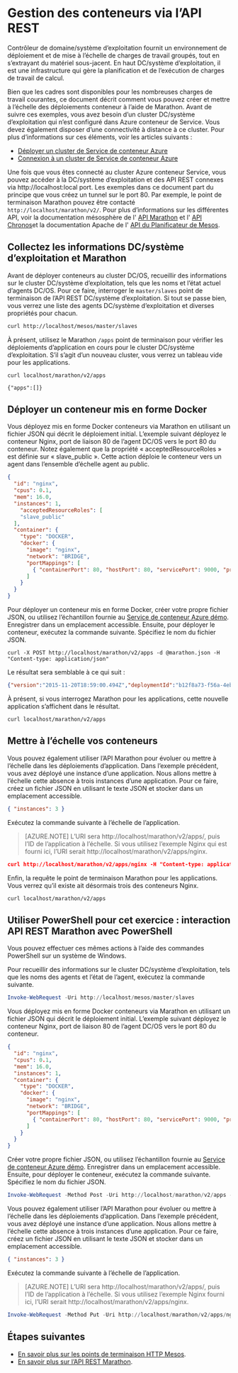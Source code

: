 <properties
   pageTitle="Gestion des conteneurs conteneur Service Azure via l’API REST | Microsoft Azure"
   description="Déployer des conteneurs à un cluster Azure conteneur Service Mesos à l’aide de l’API REST Marathon."
   services="container-service"
   documentationCenter=""
   authors="neilpeterson"
   manager="timlt"
   editor=""
   tags="acs, azure-container-service"
   keywords="Docker, conteneurs, Micro-services, Mesos, Azure"/>

<tags
   ms.service="container-service"
   ms.devlang="na"
   ms.topic="get-started-article"
   ms.tgt_pltfrm="na"
   ms.workload="na"
   ms.date="09/13/2016"
   ms.author="timlt"/>

# <a name="container-management-through-the-rest-api"></a>Gestion des conteneurs via l’API REST

Contrôleur de domaine/système d’exploitation fournit un environnement de déploiement et de mise à l’échelle de charges de travail groupés, tout en s’extrayant du matériel sous-jacent. En haut DC/système d’exploitation, il est une infrastructure qui gère la planification et de l’exécution de charges de travail de calcul.

Bien que les cadres sont disponibles pour les nombreuses charges de travail courantes, ce document décrit comment vous pouvez créer et mettre à l’échelle des déploiements conteneur à l’aide de Marathon. Avant de suivre ces exemples, vous avez besoin d’un cluster DC/système d’exploitation qui n’est configuré dans Azure conteneur de Service. Vous devez également disposer d’une connectivité à distance à ce cluster. Pour plus d’informations sur ces éléments, voir les articles suivants :

- [Déployer un cluster de Service de conteneur Azure](container-service-deployment.md)
- [Connexion à un cluster de Service de conteneur Azure](container-service-connect.md)

Une fois que vous êtes connecté au cluster Azure conteneur Service, vous pouvez accéder à la DC/système d’exploitation et des API REST connexes via http://localhost:local port. Les exemples dans ce document part du principe que vous créez un tunnel sur le port 80. Par exemple, le point de terminaison Marathon pouvez être contacté `http://localhost/marathon/v2/`. Pour plus d’informations sur les différentes API, voir la documentation mésosphère de l' [API Marathon](https://mesosphere.github.io/marathon/docs/rest-api.html) et l' [API Chronos](https://mesos.github.io/chronos/docs/api.html)et la documentation Apache de l' [API du Planificateur de Mesos](http://mesos.apache.org/documentation/latest/scheduler-http-api/).

## <a name="gather-information-from-dcos-and-marathon"></a>Collectez les informations DC/système d’exploitation et Marathon

Avant de déployer conteneurs au cluster DC/OS, recueillir des informations sur le cluster DC/système d’exploitation, tels que les noms et l’état actuel d’agents DC/OS. Pour ce faire, interroger le `master/slaves` point de terminaison de l’API REST DC/système d’exploitation. Si tout se passe bien, vous verrez une liste des agents DC/système d’exploitation et diverses propriétés pour chacun.

```bash
curl http://localhost/mesos/master/slaves
```

À présent, utilisez le Marathon `/apps` point de terminaison pour vérifier les déploiements d’application en cours pour le cluster DC/système d’exploitation. S’il s’agit d’un nouveau cluster, vous verrez un tableau vide pour les applications.

```
curl localhost/marathon/v2/apps

{"apps":[]}
```

## <a name="deploy-a-docker-formatted-container"></a>Déployer un conteneur mis en forme Docker

Vous déployez mis en forme Docker conteneurs via Marathon en utilisant un fichier JSON qui décrit le déploiement initial. L’exemple suivant déployez le conteneur Nginx, port de liaison 80 de l’agent DC/OS vers le port 80 du conteneur. Notez également que la propriété « acceptedResourceRoles » est définie sur « slave_public ». Cette action déploie le conteneur vers un agent dans l’ensemble d’échelle agent au public.

```json
{
  "id": "nginx",
  "cpus": 0.1,
  "mem": 16.0,
  "instances": 1,
    "acceptedResourceRoles": [
    "slave_public"
  ],
  "container": {
    "type": "DOCKER",
    "docker": {
      "image": "nginx",
      "network": "BRIDGE",
      "portMappings": [
        { "containerPort": 80, "hostPort": 80, "servicePort": 9000, "protocol": "tcp" }
      ]
    }
  }
}
```

Pour déployer un conteneur mis en forme Docker, créer votre propre fichier JSON, ou utilisez l’échantillon fournie au [Service de conteneur Azure démo](https://raw.githubusercontent.com/rgardler/AzureDevTestDeploy/master/marathon/marathon.json). Enregistrer dans un emplacement accessible. Ensuite, pour déployer le conteneur, exécutez la commande suivante. Spécifiez le nom du fichier JSON.

```
curl -X POST http://localhost/marathon/v2/apps -d @marathon.json -H "Content-type: application/json"
```

Le résultat sera semblable à ce qui suit :

```json
{"version":"2015-11-20T18:59:00.494Z","deploymentId":"b12f8a73-f56a-4eb1-9375-4ac026d6cdec"}
```

À présent, si vous interrogez Marathon pour les applications, cette nouvelle application s’affichent dans le résultat.

```
curl localhost/marathon/v2/apps
```

## <a name="scale-your-containers"></a>Mettre à l’échelle vos conteneurs

Vous pouvez également utiliser l’API Marathon pour évoluer ou mettre à l’échelle dans les déploiements d’application. Dans l’exemple précédent, vous avez déployé une instance d’une application. Nous allons mettre à l’échelle cette absence à trois instances d’une application. Pour ce faire, créez un fichier JSON en utilisant le texte JSON et stocker dans un emplacement accessible.

```json
{ "instances": 3 }
```

Exécutez la commande suivante à l’échelle de l’application.

>[AZURE.NOTE] L’URI sera http://localhost/marathon/v2/apps/, puis l’ID de l’application à l’échelle. Si vous utilisez l’exemple Nginx qui est fourni ici, l’URI serait http://localhost/marathon/v2/apps/nginx.

```json
curl http://localhost/marathon/v2/apps/nginx -H "Content-type: application/json" -X PUT -d @scale.json
```

Enfin, la requête le point de terminaison Marathon pour les applications. Vous verrez qu’il existe ait désormais trois des conteneurs Nginx.

```
curl localhost/marathon/v2/apps
```

## <a name="use-powershell-for-this-exercise-marathon-rest-api-interaction-with-powershell"></a>Utiliser PowerShell pour cet exercice : interaction API REST Marathon avec PowerShell

Vous pouvez effectuer ces mêmes actions à l’aide des commandes PowerShell sur un système de Windows.

Pour recueillir des informations sur le cluster DC/système d’exploitation, tels que les noms des agents et l’état de l’agent, exécutez la commande suivante.

```powershell
Invoke-WebRequest -Uri http://localhost/mesos/master/slaves
```

Vous déployez mis en forme Docker conteneurs via Marathon en utilisant un fichier JSON qui décrit le déploiement initial. L’exemple suivant déployez le conteneur Nginx, port de liaison 80 de l’agent DC/OS vers le port 80 du conteneur.

```json
{
  "id": "nginx",
  "cpus": 0.1,
  "mem": 16.0,
  "instances": 1,
  "container": {
    "type": "DOCKER",
    "docker": {
      "image": "nginx",
      "network": "BRIDGE",
      "portMappings": [
        { "containerPort": 80, "hostPort": 80, "servicePort": 9000, "protocol": "tcp" }
      ]
    }
  }
}
```

Créer votre propre fichier JSON, ou utilisez l’échantillon fournie au [Service de conteneur Azure démo](https://raw.githubusercontent.com/rgardler/AzureDevTestDeploy/master/marathon/marathon.json). Enregistrer dans un emplacement accessible. Ensuite, pour déployer le conteneur, exécutez la commande suivante. Spécifiez le nom du fichier JSON.

```powershell
Invoke-WebRequest -Method Post -Uri http://localhost/marathon/v2/apps -ContentType application/json -InFile 'c:\marathon.json'
```

Vous pouvez également utiliser l’API Marathon pour évoluer ou mettre à l’échelle dans les déploiements d’application. Dans l’exemple précédent, vous avez déployé une instance d’une application. Nous allons mettre à l’échelle cette absence à trois instances d’une application. Pour ce faire, créez un fichier JSON en utilisant le texte JSON et stocker dans un emplacement accessible.

```json
{ "instances": 3 }
```

Exécutez la commande suivante à l’échelle de l’application.

> [AZURE.NOTE] L’URI sera http://localhost/marathon/v2/apps/, puis l’ID de l’application à l’échelle. Si vous utilisez l’exemple Nginx fourni ici, l’URI serait http://localhost/marathon/v2/apps/nginx.

```powershell
Invoke-WebRequest -Method Put -Uri http://localhost/marathon/v2/apps/nginx -ContentType application/json -InFile 'c:\scale.json'
```

## <a name="next-steps"></a>Étapes suivantes

- [En savoir plus sur les points de terminaison HTTP Mesos]( http://mesos.apache.org/documentation/latest/endpoints/).
- [En savoir plus sur l’API REST Marathon]( https://mesosphere.github.io/marathon/docs/rest-api.html).
